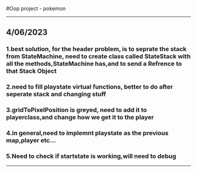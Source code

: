 <!--To-Do List-->

#Oop project - pokemon

***
## **4/06/2023**
### 1.best solution, for the header problem, is to seprate the stack from StateMachine, need to create class called StateStack with all the methods,StateMachine has,and to send a Refrence to that Stack Object
### 2.need to fill playstate virtual functions, better to do after seperate stack and changing stuff
### 3.gridToPixelPosition is greyed, need to add it to playerclass,and change how we get it to the player
### 4.in general,need to implemnt playstate as the previous map,player etc...
### 5.Need to check if startstate is working,will need to debug
***